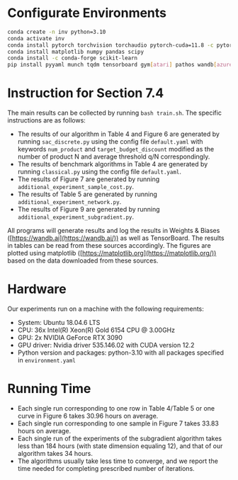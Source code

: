 # Configurate Environments

```bash
conda create -n inv python=3.10
conda activate inv
conda install pytorch torchvision torchaudio pytorch-cuda=11.8 -c pytorch -c nvidia
conda install matplotlib numpy pandas scipy
conda install -c conda-forge scikit-learn
pip install pyyaml munch tqdm tensorboard gym[atari] pathos wandb[azure]
```

# Instruction for Section 7.4

The main results can be collected by running ``bash train.sh``. The specific instructions are as follows:

- The results of our algorithm in Table 4 and Figure 6 are generated by running ``sac_discrete.py`` using the config file ``default.yaml`` with keywords ``num_product`` and ``target_budget_discount`` modified as the number of product N and average threshold q/N correspondingly.
- The results of benchmark algorithms in Table 4 are generated by running ``classical.py`` using the config file ``default.yaml``.
- The results of Figure 7 are generated by running ``additional_experiment_sample_cost.py``.
- The results of Table 5 are generated by running ``additional_experiment_network.py``.
- The results of Figure 9 are generated by running ``additional_experiment_subgradient.py``.

All programs will generate results and log the results in Weights & Biases ([https://wandb.ai](https://wandb.ai/)) as well as TensorBoard. The results in tables can be read from these sources accordingly. The figures are plotted using matplotlib ([https://matplotlib.org](https://matplotlib.org/)) based on the data downloaded from these sources.

# Hardware

Our experiments run on a machine with the following requirements:
* System: Ubuntu 18.04.6 LTS
* CPU: 36x Intel(R) Xeon(R) Gold 6154 CPU @ 3.00GHz
* GPU: 2x NVIDIA GeForce RTX 3090
* GPU driver: Nvidia driver 535.146.02 with CUDA version 12.2
* Python version and packages: python-3.10 with all packages specified in ``environment.yaml``

# Running Time

- Each single run corresponding to one row in Table 4/Table 5 or one curve in Figure 6 takes 30.96 hours on average.
- Each single run corresponding to one sample in Figure 7 takes 33.83 hours on average.
- Each single run of the experiments of the subgradient algorithm takes less than 184 hours (with state dimension equaling 12), and that of our algorithm takes 34 hours.
- The algorithms usually take less time to converge, and we report the time needed for completing prescribed number of iterations.